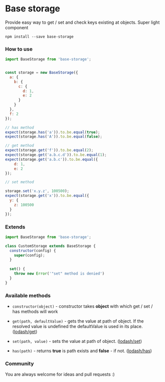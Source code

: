 # Base storage

Provide easy way to get / set and check keys existing at objects. Super light component

`npm install --save base-storage`

### How to use
```js
import BaseStorage from 'base-storage';


const storage = new BaseStorage({
  a: {
    b: {
      c: {
        d: 1,
        e: 2
      }
    }
  },
  f: 2
});

// has method
expect(storage.has('a')).to.be.equal(true);
expect(storage.has('A')).to.be.equal(false);

// get method
expect(storage.get('f')).to.be.equal(2);
expect(storage.get('a.b.c.d')).to.be.equal(1);
expect(storage.get('a.b.c')).to.be.equal({
    d: 1,
    e: 2
});

// set method

storage.set('x.y.z', 100500);
expect(storage.get('x')).to.be.equal({
  y: {
    z: 100500
  }
});
```

### Extends

```js
import BaseStorage from 'base-storage';

class CustomStorage extends BaseStorage {
  constructor(config) {
    super(config);
  }
  
  set() {
    throw new Error('"set" method is denied')
  }
}
```

### Available methods

- `constructor(object)` - constructor takes **object** with which  get / set / has methods will work

- `get(path, defaultValue)` - gets the value at path of object. If the resolved value is undefined the defaultValue is used in its place. ([lodash/get](https://lodash.com/docs#get))
- `set(path, value)` - sets the value at path of object. ([lodash/set](https://lodash.com/docs#set)) 
- `has(path)` - returns **true** is path exists and **false** - if not. ([lodash/has](https://lodash.com/docs#has))

### Community
You are always welcome for ideas and pull requests :)
